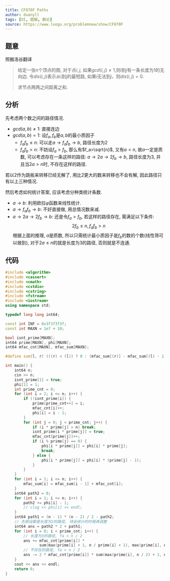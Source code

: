 ```yaml
---
title: CF870F Paths
author: duanyll
tags: [OI, 题解, 数论]
source: https://www.luogu.org/problemnew/show/CF870F
---
```


## 题意

照搬洛谷翻译

> 给定一张$n$个顶点的图, 对于点$i,j$, 如果$gcd(i,j)\neq1$,则$i$到$j$有一条长度为1的无向边. 令$dis(i,j)$表示从i到j的最短路, 如果$i$无法到$j$，则$dis(i,j)=0$. 
> 
> 求节点两两之间距离之和.

## 分析

先考虑两个数之间的路径情况.

- $gcd(a,b)\neq1$: 直接连边
- $gcd(a,b)=1$: 设$f_a,f_b$是$a,b$的最小质因子
  - $f_af_b\leq n$: 可以走$a\rightarrow f_af_b \rightarrow b$, 路径长度为$2$
  - $f_af_b>n$: 不妨设$f_a>f_b$, 那么有$f_a>\sqrt{n}$, 又有$a<n$, 故$a$一定是质数, 可以考虑存在一条这样的路径: $a\rightarrow2a\rightarrow2f_b\rightarrow b$, 路径长度为$3$, 并且当$2a>n$时, 不存在这样的路径.
  
若以$2$作为跳板来转移已经无解了, 用比$2$更大的数来转移也不会有解, 因此路径只有以上三种情况.

然后考虑如何统计答案, 应该考虑分种类统计条数.

- $a\rightarrow b$: 利用欧拉$\varphi$函数来线性统计.
- $a\rightarrow f_af_b\rightarrow b$: 不好直接做, 用总情况数来减.
- $a\rightarrow2a\rightarrow2f_b\rightarrow b$: 还是令$f_a>f_b$, 若这样的路径存在, 需满足以下条件:
$$
2f_b\leq n, f_af_b>n
$$
根据上面的推理, $a$是质数, 所以只需统计最小质因子是$f_b$的数的个数(线性筛可以做到), 对于$2a\leq n$的就是长度为$3$的路径, 否则就是不连通.

## 代码

```cpp
#include <algorithm>
#include <cassert>
#include <cmath>
#include <cstdio>
#include <cstring>
#include <fstream>
#include <iostream>
using namespace std;

typedef long long int64;

const int INF = 0x3f3f3f3f;
const int MAXN = 1e7 + 10;

bool isnt_prime[MAXN];
int64 prime[MAXN], phi[MAXN];
int64 mfac_cnt[MAXN], mfac_sum[MAXN];

#define sum(l, r) (((r) < (l)) ? 0 : (mfac_sum[(r)] - mfac_sum[(l) - 1]))

int main() {
    int64 n;
    cin >> n;
    isnt_prime[1] = true;
    phi[1] = 1;
    int prime_cnt = 0;
    for (int i = 2; i <= n; i++) {
        if (!isnt_prime[i]) {
            prime[prime_cnt++] = i;
            mfac_cnt[i]++;
            phi[i] = i - 1;
        }
        for (int j = 0; j < prime_cnt; j++) {
            if (i * prime[j] > n) break;
            isnt_prime[i * prime[j]] = true;
            mfac_cnt[prime[j]]++;
            if (i % prime[j] == 0) {
                phi[i * prime[j]] = phi[i] * prime[j];
                break;
            } else {
                phi[i * prime[j]] = phi[i] * (prime[j] - 1);
            }
        }
    }
    for (int i = 1; i <= n; i++) {
        mfac_sum[i] = mfac_sum[i - 1] + mfac_cnt[i];
    }
    int64 path2 = 0;
    for (int i = 1; i <= n; i++) {
        path2 += phi[i] - 1;
        // clog << phi[i] << endl;
    }
    int64 path1 = (n - 1) * (n - 2) / 2 - path2;
    // 先假设都是长度为2的路径, 待会统计的时候再调整
    int64 ans = path2 * 2 + path1;
    for (int i = 0; i < prime_cnt; i++) {
        // 长度为3的路径, fa < n / 2
        ans += mfac_cnt[prime[i]] *
               sum(max(prime[i] + 1, n / prime[i] + 1), max(prime[i], n / 2));
        // 不存在的路径, fa > n / 2
        ans -= 2 * mfac_cnt[prime[i]] * sum(max(prime[i], n / 2) + 1, n);
    }
    cout << ans << endl;
    return 0;
}
```